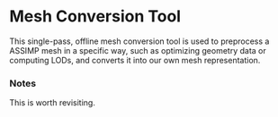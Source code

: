 # Mesh Conversion Tool

This single-pass, offline mesh conversion tool is used to preprocess a ASSIMP mesh in a specific way, such as optimizing geometry data or computing LODs, and converts it into our own mesh representation. 

### Notes

This is worth revisiting. 